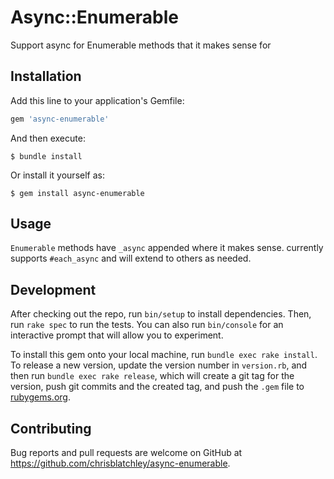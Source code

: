 # Async::Enumerable

Support async for Enumerable methods that it makes sense for

## Installation

Add this line to your application's Gemfile:

```ruby
gem 'async-enumerable'
```

And then execute:

    $ bundle install

Or install it yourself as:

    $ gem install async-enumerable

## Usage

`Enumerable` methods have `_async` appended where it makes sense. currently supports `#each_async` and will extend to others as needed.

## Development

After checking out the repo, run `bin/setup` to install dependencies. Then, run `rake spec` to run the tests. You can also run `bin/console` for an interactive prompt that will allow you to experiment.

To install this gem onto your local machine, run `bundle exec rake install`. To release a new version, update the version number in `version.rb`, and then run `bundle exec rake release`, which will create a git tag for the version, push git commits and the created tag, and push the `.gem` file to [rubygems.org](https://rubygems.org).

## Contributing

Bug reports and pull requests are welcome on GitHub at https://github.com/chrisblatchley/async-enumerable.
